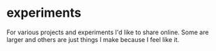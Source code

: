 # experiments
For various projects and experiments I'd like to share online. Some are larger and others are just things I make because I feel like it.
